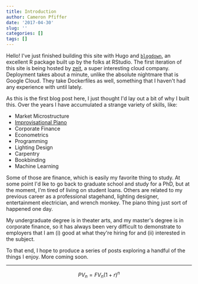 ```yaml
---
title: Introduction
author: Cameron Pfiffer
date: '2017-04-30'
slug: ''
categories: []
tags: []
---
```


Hello! I've just finished building this site with Hugo and [`blogdown`](https://github.com/rstudio/blogdown), an excellent R package built up by the folks at RStudio. The first iteration of this site is being hosted by [zeit](https://zeit.co/now), a super interesting cloud company. Deployment takes about a minute, unlike the absolute nightmare that is Google Cloud. They take Dockerfiles as well, something that I haven't had any experience with until lately. 

As this is the first blog post here, I just thought I'd lay out a bit of why I built this. Over the years I have accumulated a strange variety of skills, like:

* Market Microstructure
* [Improvisational Piano](https://www.youtube.com/channel/UCTcsdFvTCGyJ8vSp3iHuTyg)
* Corporate Finance
* Econometrics
* Programming
* Lighting Design
* Carpentry
* Bookbinding
* Machine Learning

Some of those are finance, which is easily my favorite thing to study. At some point I'd lke to go back to graduate school and study for a PhD, but at the moment, I'm tired of living on student loans. Others are related to my previous career as a professional stagehand, lighting designer, entertainment electrician, and wrench monkey. The piano thing just sort of happened one day.

My undergraduate degree is in theater arts, and my master's degree is in corporate finance, so it has always been very difficult to demonstrate to employers that I am (i) good at what they're hiring for and (ii) interested in the subject. 

To that end, I hope to produce a series of posts exploring a handful of the things I enjoy. More coming soon.


---


$$ PV_n=FV_n\left(1+r\right)^n $$

